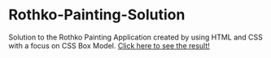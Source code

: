# Rothko-Painting-Solution
Solution to the Rothko Painting Application created by using HTML and CSS with a focus on CSS Box Model. 
[Click here to see the result!](https://muntakahelali.github.io/Rothko-Painting-Solution/)

